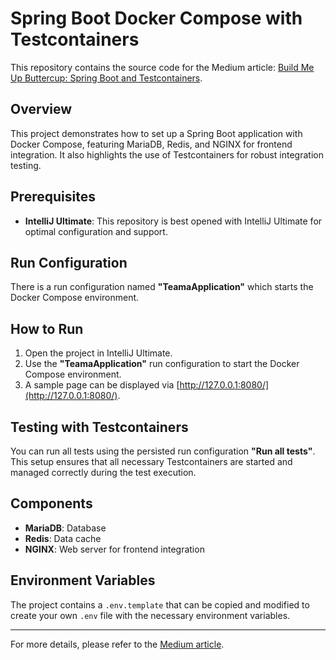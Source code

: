 # Spring Boot Docker Compose with Testcontainers

This repository contains the source code for the Medium
article: [Build Me Up Buttercup: Spring Boot and Testcontainers](https://medium.com/code-and-coffee/build-me-up-buttercup-spring-boot-and-testcontainers-84e4ab555eb7).

## Overview

This project demonstrates how to set up a Spring Boot application with Docker Compose, featuring MariaDB, Redis, and
NGINX for frontend integration. It also highlights the use of Testcontainers for robust integration testing.

## Prerequisites

- **IntelliJ Ultimate**: This repository is best opened with IntelliJ Ultimate for optimal configuration and support.

## Run Configuration

There is a run configuration named **"TeamaApplication"** which starts the Docker Compose environment.

## How to Run

1. Open the project in IntelliJ Ultimate.
2. Use the **"TeamaApplication"** run configuration to start the Docker Compose environment.
3. A sample page can be displayed via [http://127.0.0.1:8080/](http://127.0.0.1:8080/).

## Testing with Testcontainers

You can run all tests using the persisted run configuration **"Run all tests"**. This setup ensures that all necessary
Testcontainers are started and managed correctly during the test execution.

## Components

- **MariaDB**: Database
- **Redis**: Data cache
- **NGINX**: Web server for frontend integration

## Environment Variables

The project contains a `.env.template` that can be copied and modified to create your own `.env` file with the necessary
environment variables.

---

For more details, please refer to
the [Medium article](https://medium.com/code-and-coffee/build-me-up-buttercup-spring-boot-and-testcontainers-84e4ab555eb7).
